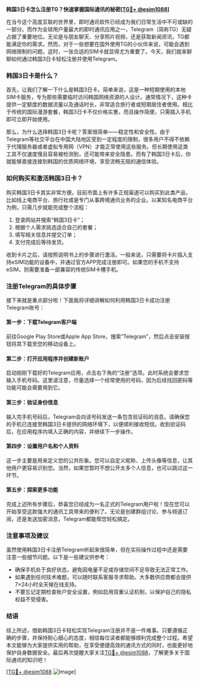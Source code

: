 **韩国3日卡怎么注册TG？快速掌握国际通讯的秘密[[TG💪+ @esim1088](https://t.me/s/esim1088)]**

在当今这个高度互联的世界里，即时通讯软件已经成为我们日常生活中不可或缺的一部分。而作为全球用户量最大的即时通讯应用之一，Telegram（简称TG）无疑占据了重要地位。无论是与朋友聊天、分享照片视频，还是获取新闻资讯，TG都能满足你的需求。然而，对于一些想要在国外使用TG的小伙伴来说，可能会遇到网络限制的问题。这时，一张合适的SIM卡就显得尤为重要了。今天，我们就来聊聊如何通过韩国3日卡轻松注册并使用Telegram。

### 韩国3日卡是什么？

首先，让我们了解一下什么是韩国3日卡。简单来说，这是一种短期使用的本地SIM卡服务，专为那些需要临时访问韩国网络资源的人设计。通常情况下，这种卡提供一定额度的数据流量以及通话时长，非常适合旅行者或短期居住者使用。相比于传统的国际漫游套餐，韩国3日卡不仅价格实惠，而且操作简便，只需插入手机即可立即开始使用。

那么，为什么选择韩国3日卡呢？答案很简单——稳定性和安全性。由于Telegram等社交平台在中国大陆地区受到一定程度的限制，很多用户不得不依赖于代理服务器或者虚拟专用网（VPN）才能正常使用这些服务。但长期使用这类工具不仅速度慢且容易被检测到，还可能带来安全隐患。而有了韩国3日卡后，你就能够直接连接到韩国的优质网络环境，享受流畅无阻的通信体验。

### 如何购买和激活韩国3日卡？

购买韩国3日卡其实非常方便。目前市面上有许多正规渠道可以购买到此类产品，比如线上电商平台、旅行社或是专门从事跨境通讯业务的企业。以某知名电商平台为例，只需几步就能完成整个流程：

1. 登录网站并搜索“韩国3日卡”；
2. 根据个人需求挑选适合自己的套餐；
3. 填写相关信息并提交订单；
4. 支付完成后等待发货。

收到卡片之后，请按照说明书上的步骤进行激活。一般来说，只需要将卡片插入支持eSIM功能的设备中，并通过官方APP完成注册即可。如果您的手机不支持eSIM，则需要准备一部兼容的传统SIM卡槽手机。

### 注册Telegram的具体步骤

接下来就是重点部分啦！下面我将详细讲解如何利用韩国3日卡成功注册Telegram账号：

#### 第一步：下载Telegram客户端
前往Google Play Store或Apple App Store，搜索“Telegram”，然后点击安装按钮将其下载至您的移动设备上。

#### 第二步：打开应用程序并创建新账户
启动刚刚下载好的Telegram应用，点击右下角的“注册”选项。此时系统会要求您输入手机号码。这里请注意，尽量选择一个经常使用的号码，因为后续找回密码等功能可能会需要用到它。

#### 第三步：验证身份信息
输入完手机号码后，Telegram会向该号码发送一条包含验证码的消息。请确保您的手机已连接至韩国3日卡提供的网络环境下，以便顺利接收短信。收到验证码后，在应用程序内填入正确的内容，并继续下一步操作。

#### 第四步：设置用户名和个人资料
这一步主要是用来定义您的公共形象。您可以自定义昵称、上传头像等信息，让其他用户更容易识别您。当然，如果您暂时不想公开太多个人信息，也可以跳过这一环节。

#### 第五步：探索更多功能
完成上述所有步骤后，恭喜您已经成为一名正式的Telegram用户啦！现在您可以开始享受这款强大的通讯工具带来的便利了。无论是创建群组讨论、参与频道订阅，还是发送加密消息，Telegram都能帮您轻松搞定。

### 注意事项及建议

虽然使用韩国3日卡注册Telegram听起来很简单，但在实际操作过程中还是需要注意一些细节问题。以下是一些建议供参考：

- 确保手机处于良好状态，避免因电量不足或存储空间不足导致无法正常工作。
- 如果遇到任何技术难题，可以随时联系客服寻求帮助。大多数供应商都会提供7×24小时全天候在线支持。
- 不要忘记定期检查账户安全设置，例如启用双重认证机制，以保护自己的隐私权益不受侵害。

### 结语

综上所述，借助韩国3日卡轻松实现Telegram注册并不是一件难事。只要遵循正确的步骤，并保持耐心细心的态度，相信每位读者都能够顺利完成整个过程。希望本文能够为大家提供实用的帮助，在享受便捷高效的通讯方式的同时，也能更好地保护自身数据安全。最后再次提醒大家关注[TG💪+ @esim1088](https://t.me/s/esim1088)，了解更多关于国际通讯的知识吧！

[[TG💪+ @esim1088](https://t.me/s/esim1088) ![Image](https://i.postimg.cc/4NQfJmqS/Snipaste-2025-05-13-00-14-12.png)]